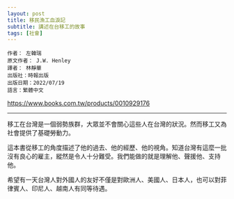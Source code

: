```yaml
---
layout: post
title: 移民漁工血淚記
subtitle: 講述在台移工的故事
tags: [社會]
---
```


```
作者： 左韓瑞  
原文作者： J.W. Henley
譯者： 林靜華
出版社：時報出版  
出版日期：2022/07/19
語言：繁體中文
```

<https://www.books.com.tw/products/0010929176>

---

移工在台灣是一個弱勢族群，大眾並不會關心這些人在台灣的狀況。然而移工又為社會提供了基礎勞動力。

這本書從移工的角度描述了他的過去、他的經歷、他的視角。知道台灣有這麼一批沒有良心的雇主，縱然是令人十分難受。我們能做的就是理解他、聲援他、支持他。

希望有一天台灣人對外國人的友好不僅是對歐洲人、美國人、日本人，也可以對菲律賓人、印尼人、越南人有同等待遇。